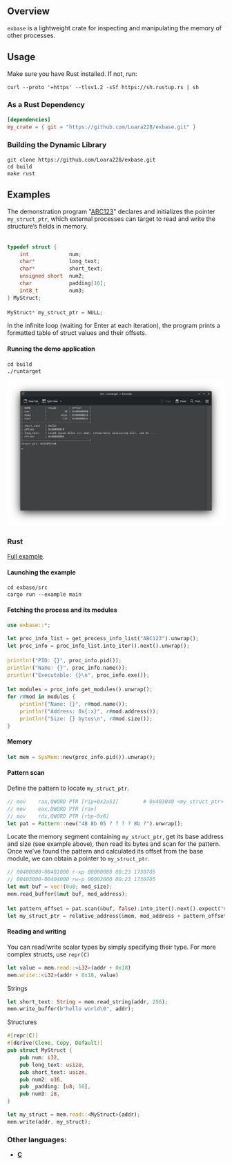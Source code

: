 
## Overview

`exbase` is a lightweight crate for inspecting and manipulating the memory of other processes.

## Usage

Make sure you have Rust installed. If not, run:

```
curl --proto '=https' --tlsv1.2 -sSf https://sh.rustup.rs | sh
```

### As a Rust Dependency

```toml
[dependencies]
my_crate = { git = "https://github.com/Loara228/exbase.git" }
```

### Building the Dynamic Library

```
git clone https://github.com/Loara228/exbase.git
cd build
make rust
```

## Examples

The demonstration program "[ABC123](./examples/c/target.c)" declares and initializes the pointer `my_struct_ptr`, which external processes can target to read and write the structure’s fields in memory.

```c

typedef struct {
    int             num;
    char*           long_text;
    char*           short_text;
    unsigned short  num2;
    char            padding[16];
    int8_t          num3;
} MyStruct;

MyStruct* my_struct_ptr = NULL;
```

In the infinite loop (waiting for Enter at each iteration), the program prints a formatted table of struct values and their offsets.

#### Running the demo application

```
cd build
./runtarget
```

![IMG](./content/before.png)

### Rust

[Full example](./examples/rust/main.rs).

#### Launching the example

```
cd exbase/src
cargo run --example main
```

#### Fetching the process and its modules

```rs
use exbase::*;
```

```rs
let proc_info_list = get_process_info_list("ABC123").unwrap();
let proc_info = proc_info_list.into_iter().next().unwrap();

println!("PID: {}", proc_info.pid());
println!("Name: {}", proc_info.name());
println!("Executable: {}\n", proc_info.exe());

let modules = proc_info.get_modules().unwrap();
for r#mod in modules {
    println!("Name: {}", r#mod.name());
    println!("Address: 0x{:x}", r#mod.address());
    println!("Size: {} bytes\n", r#mod.size());
}
```

#### Memory

```rs
let mem = SysMem::new(proc_info.pid()).unwrap();
```

#### Pattern scan

Define the pattern to locate `my_struct_ptr`.

```rs
// mov    rax,QWORD PTR [rip+0x2a51]        # 0x403040 <my_struct_ptr>
// mov    eax,DWORD PTR [rax]
// mov    rdx,QWORD PTR [rbp-0x8]
let pat = Pattern::new("48 8b 05 ? ? ? ? 8b ?").unwrap();
```

Locate the memory segment containing `my_struct_ptr`, get its base address and size (see example above), then read its bytes and scan for the pattern.
Once we’ve found the pattern and calculated its offset from the base module, we can obtain a pointer to `my_struct_ptr`.

```rs
// 00400000-00401000 r-xp 00000000 00:23 1730705                            /path/to/ABC123
// 00403000-00404000 rw-p 00002000 00:23 1730705                            /path/to/ABC123
let mut buf = vec!(0u8; mod_size);
mem.read_buffer(&mut buf, mod_address);

let pattern_offset = pat.scan(&buf, false).into_iter().next().expect("not found");
let my_struct_ptr = relative_address(&mem, mod_address + pattern_offset, 3, 7);
```

#### Reading and writing

You can read/write scalar types by simply specifying their type. For more complex structs, use `repr(C)`

```rs
let value = mem.read::<i32>(addr + 0x18)
mem.write::<i32>(addr + 0x18, value)
```

Strings

```rs
let short_text: String = mem.read_string(addr, 256);
mem.write_buffer(b"hello world\0", addr);
```

Structures

```rs
#[repr(C)]
#[derive(Clone, Copy, Default)]
pub struct MyStruct {
    pub num: i32,
    pub long_text: usize,
    pub short_text: usize,
    pub num2: u16,
    pub _padding: [u8; 16],
    pub num3: i8,
}
```

```rs
let my_struct = mem.read::<MyStruct>(addr);
mem.write(addr, my_struct);
```

### Other languages:

- **[C](./content/clang.md)**